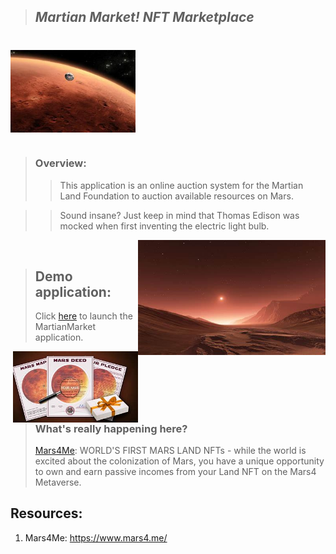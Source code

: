 >## *Martian Market! NFT Marketplace*
#

<img src="Images/Mars.jfif" align="center" width="200px"/>
<br clear="center"/>

#

>### Overview: 
>> This application is an online auction system for the Martian Land Foundation to auction available resources on Mars.

>> Sound insane? Just keep in mind that Thomas Edison was mocked when first inventing the electric light bulb.

<img src="Images/Mars2.jfif" align="right" width="300px"/>
<br clear="center"/>


>## Demo application:
> Click [here](frontend/index.html) to launch the MartianMarket application.
>
<img src="Images/Mars3.jfif" align="right" width="200px"/>
<br clear="center"/>

>### What's really happening here?
> [Mars4Me](https://www.mars4.me/): WORLD'S FIRST MARS LAND NFTs - while the world is excited about the colonization of Mars, you have a unique opportunity to own and earn passive incomes from your Land NFT on the Mars4 Metaverse.


## Resources:
1. Mars4Me:
https://www.mars4.me/
